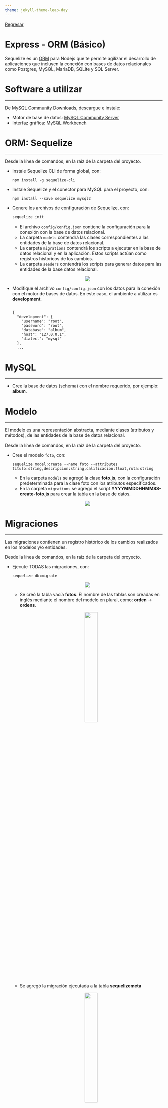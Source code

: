 ```yaml
---
theme: jekyll-theme-leap-day
---
```


[Regresar](/DAWM/)

Express - ORM (Básico)
==========================================

Sequelize es un [ORM](https://www2.deloitte.com/es/es/pages/technology/articles/que-es-orm.html) para Nodejs que te permite agilizar el desarrollo de aplicaciones que incluyen la conexión con bases de datos relacionales como Postgres, MySQL, MariaDB, SQLite y SQL Server.


Software a utilizar
===================
* * *

De [MySQL Community Downloads](https://dev.mysql.com/downloads/), descargue e instale:
* Motor de base de datos: [MySQL Community Server](https://dev.mysql.com/downloads/mysql/)
* Interfaz gráfica: [MySQL Workbench](https://dev.mysql.com/downloads/workbench/)

ORM: Sequelize
==============
* * *

Desde la línea de comandos, en la raíz de la carpeta del proyecto.

* Instale Sequelize CLI de forma global, con: 
  
  ```command
  npm install -g sequelize-cli
  ```

* Instale Sequelize y el conector para MySQL para el proyecto, con: 

  ```command
  npm install --save sequelize mysql2
  ```

* Genere los archivos de configuración de Sequelize, con: 
  
  ```command
  sequelize init
  ```

  + El archivo `config/config.json` contiene la configuración para la conexión con la base de datos relacional.
  + La carpeta `models` contendrá las clases correspondientes a las entidades de la base de datos relacional.
  + La carpeta `migrations` contendrá los scripts a ejecutar en la base de datos relacional y en la aplicación. Estos scripts actúan como registros históricos de los cambios.
  + La carpeta `seeders` contendrá los scripts para generar datos para las entidades de la base datos relacional.

  <p align="center">
    <img src="imagenes/sequelizeinit.JPG">
  </p>

* Modifique el archivo `config/config.json` con los datos para la conexión con el motor de bases de datos. En este caso, el ambiente a utilizar es **development**.

  <pre><code>
  {
    "development": {
      "username": "root",
      "password": "root",
      "database": "album",
      "host": "127.0.0.1",
      "dialect": "mysql"
    },
    ...
  </code></pre>


MySQL
=====
* * *

* Cree la base de datos (schema) con el nombre requerido, por ejemplo: **album**.

Modelo
======
* * *

El modelo es una representación abstracta, mediante clases (atributos y métodos), de las entidades de la base de datos relacional. 

Desde la línea de comandos, en la raíz de la carpeta del proyecto.

* Cree el modelo `foto`, con: 
  
  ```command
  sequelize model:create --name foto --attributes titulo:string,descripcion:string,calificacion:float,ruta:string
  ```

  + En la carpeta `models` se agregó la clase **foto.js**, con la configuración predeterminada para la clase foto con los atributos especificados.
  + En la carpeta `migrations` se agregó el script **YYYYMMDDHHMMSS\-create-foto.js** para crear la tabla en la base de datos.

  <p align="center">
    <img src="imagenes/sequelize_foto.png">
  </p>


Migraciones
===========
* * *

Las migraciones contienen un registro histórico de los cambios realizados en los modelos y/o entidades. 

Desde la línea de comandos, en la raíz de la carpeta del proyecto.

* Ejecute TODAS las migraciones, con: 
  

  ```command
  sequelize db:migrate
  ```
  
  <p align="center">
	   <img src="imagenes/foto_migrate.png">
  </p>

  + Se creó la tabla vacía **fotos**. El nombre de las tablas son creadas en inglés mediante el nombre del modelo en plural, como: **orden** \-> **ordens**. 
	<p align="center">
	  <img width="30%" src="imagenes/mysql_foto.png">
	</p>
  + Se agregó la migración ejecutada a la tabla **sequelizemeta**
	<p align="center">
	  <img width="30%" src="imagenes/mysql_sequelizemeta.png">
	</p>
  + Si intenta ejecutar el mismo comando nuevamente, no ejecutará ninguna migración que se encuentre en la tabla **sequelizemeta**.

* Es posible revertir las migraciones, con:
  + La última: **sequelize db:migrate:undo**
  + Todas las anteriores: **sequelize db:migrate:undo:all**
  + O, alguna migración específica, según como aparezca dentro de la carpeta **migrations**: **`sequelize db:migrate:undo --to XXXXXXXXXXXXXX-create-TABLE.js`**

Generadores (Seeders)
=====================
* * *

A veces, es necesario generar datos de manera automática. 

Desde la línea de comandos, en la raíz de la carpeta del proyecto.

* De no existir, cree el generador con: **`sequelize seed:generate --name fotos`**
* Dentro del archivo `seeders/YYYYMMDDHHMMSS-fotos.js`, 
  + En la función de ejecución de cambios **up**, agregue:
<pre><code>
...  
async up (queryInterface, Sequelize) {
  <b style="color:red">
  for (let i = 0; i <10; i++) {  
      await queryInterface.bulkInsert('fotos', [{  
          titulo: 'fotos'+i,  
          descripcion: 'Lorem ipsum dolor sit amet, consectetur adipiscing elit.',
          calificacion: (Math.random()*10).toFixed(2),  
          ruta: 'public/images/'+'fotos'+i+'.png',
          createdAt: new Date(),  
          updatedAt: new Date()  
      }], {});  
   } 
   </b> 
},  
...
</code></pre>

  + En la función de reversión de cambios **down**, agregue:
<pre><code>
...  
async down (queryInterface, Sequelize) {
  <b style="color:red">
  await queryInterface.bulkDelete('fotos', null, {});  
  </b>
},  
...
</code></pre>

* Ejecute el generador de datos
  + Uno a la vez, con: **`sequelize db:seed --seed YYYYMMDDHHMMSS-fotos`**
  + Todos, con: **`sequelize db:seed:all`**
  + Deshacer todos, con: **`sequelize db:seed:undo:all`**
* Revise los cambios en la base de datos.

  <p align="center">
	<img width="60%" src="imagenes/mysql_fotos2.png">
  </p>


Manejador de rutas y controladores 
==================================
* * *

Para solicitar los datos desde la base de datos, será necesario que:

* Cree y modifique un nuevo manejador de rutas **routes/fotos.js**.
  + Agregue el requerimiento a express, la instanciación del Router y la exportación de ruteador.

<pre><code>
<b style="color:red">
var express = require('express');
var router = express.Router();
</b>

<b style="color:red">
module.exports = router;
</b>
</code></pre>

  + Agregue la referencia al módulo **Sequelize** y el modelo **Foto**

<pre><code>
var express = require('express');  
var router = express.Router();  
  
<b style="color:red">
const Sequelize = require('sequelize');
const Foto = require('../models').foto;  
</b>  

module.exports = router;
</code></pre>

  + Incluya el controlador de la ruta **`"/findAll/json"`**. El cual, responde con todas las fotos (findAll) que se encuentran en la tabla renderizados en un json.

<pre><code>
...
const Foto = require('../models').foto;

<b style="color:red">
router.get('/findAll/json', function(req, res, next) {  

	
  Foto.findAll({  
      attributes: { exclude: ["updatedAt"] }  
  })  
  .then(fotos => {  
      res.json(fotos);  
  })  
  .catch(error => res.status(400).send(error)) 

});
</b>

module.exports = router;
</code></pre>

  + Incluya el controlador de la ruta **`"/findAll/view"`**. El cual, responde con todas las fotos (findAll) que se encuentran en la tabla renderizados en la vista html.

<pre><code>
...

<b style="color:red">
router.get('/findAll/view', function(req, res, next) {  

  
  Foto.findAll({  
      attributes: { exclude: ["updatedAt"] }  
  })  
  .then(fotos => {  
      res.render('fotos', { title: 'Fotos', arrFotos: fotos });  
  })  
  .catch(error => res.status(400).send(error)) 

});
</b>

module.exports = router;
</code></pre>

Vista
=====
* * *

* Para mostrar los datos desde la base de datos, será necesario:
  + Cree y modifique una nueva vista **views/fotos.ejs**.
  + Agregue la estructura general de un documento html.

```
<!DOCTYPE html>
<html>
  <head>
    <title><%= title %></title>
    <link href="https://cdn.jsdelivr.net/npm/bootstrap@5.2.3/dist/css/bootstrap.min.css" rel="stylesheet" integrity="sha384-rbsA2VBKQhggwzxH7pPCaAqO46MgnOM80zW1RWuH61DGLwZJEdK2Kadq2F9CUG65" crossorigin="anonymous">
  </head>
  <body>
      
    ...

    <script src="https://cdn.jsdelivr.net/npm/bootstrap@5.2.3/dist/js/bootstrap.bundle.min.js" integrity="sha384-kenU1KFdBIe4zVF0s0G1M5b4hcpxyD9F7jL+jjXkk+Q2h455rYXK/7HAuoJl+0I4" crossorigin="anonymous"></script>
    <script src="https://cdn.jsdelivr.net/npm/feather-icons@4.28.0/dist/feather.min.js" integrity="sha384-uO3SXW5IuS1ZpFPKugNNWqTZRRglnUJK6UAZ/gxOX80nxEkN9NcGZTftn6RzhGWE" crossorigin="anonymous"></script>
    <script src="https://cdn.jsdelivr.net/npm/chart.js@2.9.4/dist/Chart.min.js" integrity="sha384-zNy6FEbO50N+Cg5wap8IKA4M/ZnLJgzc6w2NqACZaK0u0FXfOWRRJOnQtpZun8ha" crossorigin="anonymous"></script>

  </body>
</html>
```

  + Agregue una tabla e itere sobre el arreglo **arrFotos**.

```
...  
  
<div class="container-fluid p-4">

  <h1 class="pb-4"><%= title %></h1>

  <table class="table table-striped table-hover">
    <thead>
      <tr>
        <th>Id</th>
        <th>Título</th>
        <th>Descripción</th>
        <th>Ruta</th>
        <th>Fecha de creación</th>
      </tr>
    </thead>
    <tbody>
      <% arrFotos.forEach((foto) => { %>
      <tr>
        <td><%= foto.id %></td>
        <td><%= foto.titulo %></td>
        <td><%= foto.descripcion %></td>
        <td><%= foto.ruta %></td>
        <td><%= foto.createdAt.toLocaleDateString('en-US') %></td>
      </tr>
      <% }); %>
    </tbody>
  </table>

</div> 
  
...

```

Aplicación
==========
* * *

* Modifique el archivo **app.js**
  + Agregue la referencia al manejador de rutas **'./routes/fotos'**

<pre><code>
...
var fotosRouter = require('./routes/fotos');
...
</code></pre>

  + Agregue la ruta **'/fotos'**

<pre><code>
...
app.use('/fotos', fotosRouter);
...
</code></pre>

Comprobación
============
* * *

* Compruebe el funcionamiento del servidor, con: **npm run devstart**
* Acceda al URL `http://localhost:3000/fotos/findAll/json` 

<p align="center">
  <img src="imagenes/orm_fotos_json.png">
</p>

* Acceda al URL `http://localhost:3000/fotos/findAll/view` 

<p align="center">
  <img src="imagenes/orm_fotos_html.png">
</p>

* Revise la línea de comandos con el registro de las peticiones.

<p align="center">
  <img src="imagenes/orm_fotos_sql.png">
</p>

Referencias 
===========

* * *

* ¿Qué es un ORM?. (2021). Retrieved 3 August 2021, from https://www2.deloitte.com/es/es/pages/technology/articles/que-es-orm.html 
* Manual Sequelize. (2021). Retrieved 4 August 2021, from https://sequelize.org/master/index.html 
* Node JS, Express y MySQL con Sequelize. (2021). Retrieved 3 August 2021, from https://tomasmalio.medium.com/node-js-express-y-mysql-con-sequelize-ec0a7c0ae292 
* Creating Sequelize Associations with the Sequelize CLI tool. (2020). Retrieved 3 August 2021, from https://levelup.gitconnected.com/creating-sequelize-associations-with-the-sequelize-cli-tool-d83caa902233 
* Creating Sequelize Associations with the Sequelize CLI tool. (2020). Retrieved 3 August 2021, from https://levelup.gitconnected.com/creating-sequelize-associations-with-the-sequelize-cli-tool-d83caa902233 
* GitHub - japsolo/curso-sequelize-migrations-seeders: Creando modelos, migraciones y seeders con Sequelize en Node + Express. (2021). Retrieved 3 August 2021, from https://github.com/japsolo/curso-sequelize-migrations-seeders
* Sequelize + Express + Migrations + Seed Starter. (2022). Retrieved 3 August 2022, from https://gist.github.com/vapurrmaid/a111bf3fc0224751cb2f76532aac2465